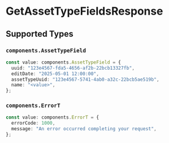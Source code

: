 # GetAssetTypeFieldsResponse


## Supported Types

### `components.AssetTypeField`

```typescript
const value: components.AssetTypeField = {
  uuid: "123e4567-fda5-4656-af2b-22bcb13327fb",
  editDate: "2025-05-01 12:00:00",
  assetTypeUuid: "123e4567-5741-4ab0-a32c-22bcb5ae519b",
  name: "<value>",
};
```

### `components.ErrorT`

```typescript
const value: components.ErrorT = {
  errorCode: 1000,
  message: "An error occurred completing your request",
};
```

